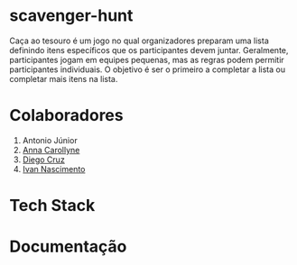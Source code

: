 # scavenger-hunt

Caça ao tesouro é um jogo no qual organizadores preparam uma lista definindo itens específicos que os participantes devem juntar. Geralmente, participantes jogam em equipes pequenas, mas as regras podem permitir participantes individuais. O objetivo é ser o primeiro a completar a lista ou completar mais itens na lista.

# Colaboradores

1. Antonio Júnior
2. [Anna Carollyne](https://github.com/2carol)
3. [Diego Cruz](https://github.com/DiegoCruzz)
4. [Ivan Nascimento](https://github.com/IvanNascimento)

# Tech Stack

# Documentação
